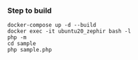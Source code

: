 ### Step to build

```
docker-compose up -d --build
docker exec -it ubuntu20_zephir bash -l
php -m
cd sample
php sample.php
```